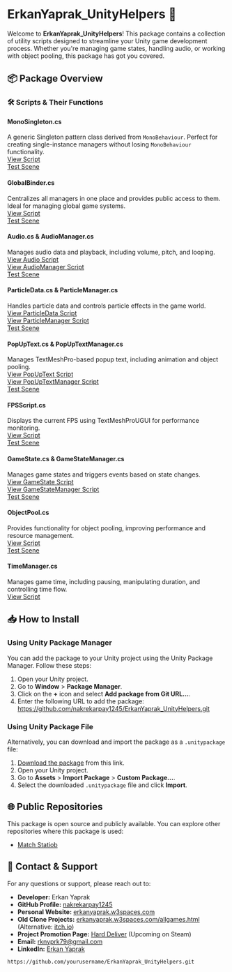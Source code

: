 # ErkanYaprak_UnityHelpers 🚀

Welcome to **ErkanYaprak_UnityHelpers**! This package contains a collection of utility scripts designed to streamline your Unity game development process. Whether you're managing game states, handling audio, or working with object pooling, this package has got you covered.

## 📦 Package Overview

### 🛠️ Scripts & Their Functions

#### **MonoSingleton.cs**
A generic Singleton pattern class derived from `MonoBehaviour`. Perfect for creating single-instance managers without losing `MonoBehaviour` functionality.  
[View Script](./Scripts/MonoSingleton.cs)  
[Test Scene](./Scenes/MonoSingletonTest.unity)

#### **GlobalBinder.cs**
Centralizes all managers in one place and provides public access to them. Ideal for managing global game systems.  
[View Script](./Scripts/GlobalBinder.cs)  
[Test Scene](./Scenes/GlobalBinderTest.unity)

#### **Audio.cs & AudioManager.cs**
Manages audio data and playback, including volume, pitch, and looping.  
[View Audio Script](./Scripts/Audio.cs)  
[View AudioManager Script](./Scripts/AudioManager.cs)  
[Test Scene](./Scenes/AudioManagerTest.unity)

#### **ParticleData.cs & ParticleManager.cs**
Handles particle data and controls particle effects in the game world.  
[View ParticleData Script](./Scripts/ParticleData.cs)  
[View ParticleManager Script](./Scripts/ParticleManager.cs)  
[Test Scene](./Scenes/ParticleManagerTest.unity)

#### **PopUpText.cs & PopUpTextManager.cs**
Manages TextMeshPro-based popup text, including animation and object pooling.  
[View PopUpText Script](./Scripts/PopUpText.cs)  
[View PopUpTextManager Script](./Scripts/PopUpTextManager.cs)  
[Test Scene](./Scenes/PopUpTextManagerTest.unity)

#### **FPSScript.cs**
Displays the current FPS using TextMeshProUGUI for performance monitoring.  
[View Script](./Scripts/FPSScript.cs)  
[Test Scene](./Scenes/FPSScriptTest.unity)

#### **GameState.cs & GameStateManager.cs**
Manages game states and triggers events based on state changes.  
[View GameState Script](./Scripts/GameState.cs)  
[View GameStateManager Script](./Scripts/GameStateManager.cs)  
[Test Scene](./Scenes/GameStateManagerTest.unity)

#### **ObjectPool.cs**
Provides functionality for object pooling, improving performance and resource management.  
[View Script](./Scripts/ObjectPool.cs)  
[Test Scene](./Scenes/ObjectPoolTest.unity)

#### **TimeManager.cs**
Manages game time, including pausing, manipulating duration, and controlling time flow.  
[View Script](Assets/_Game/Scripts/_helpers/Time)


## 📥 How to Install

### Using Unity Package Manager

You can add the package to your Unity project using the Unity Package Manager. Follow these steps:

1. Open your Unity project.
2. Go to **Window** > **Package Manager**.
3. Click on the **+** icon and select **Add package from Git URL...**.
4. Enter the following URL to add the package: https://github.com/nakrekarpay1245/ErkanYaprak_UnityHelpers.git
   
### Using Unity Package File

Alternatively, you can download and import the package as a `.unitypackage` file:

1. [Download the package](https://github.com/nakrekarpay1245/ErkanYaprak_UnityHelpers/blob/main/ErkanYaprak_UnityHelpers/Assets/ErkanYaprak_UnityHelpers.unitypackage) from this link.
2. Open your Unity project.
3. Go to **Assets** > **Import Package** > **Custom Package...**.
4. Select the downloaded `.unitypackage` file and click **Import**.


## 🌐 Public Repositories

This package is open source and publicly available. You can explore other repositories where this package is used:

- [Match Statiob](https://github.com/nakrekarpay1245/MatchStation)


## 📧 Contact & Support

For any questions or support, please reach out to:

- **Developer:** Erkan Yaprak
- **GitHub Profile:** [nakrekarpay1245](https://github.com/nakrekarpay1245)
- **Personal Website:** [erkanyaprak.w3spaces.com](https://erkanyaprak.w3spaces.com/)
- **Old Clone Projects:** [erkanyaprak.w3spaces.com/allgames.html](https://erkanyaprak.w3spaces.com/allgames.html) (Alternative: [itch.io](https://erkanyaprak.itch.io/))
- **Project Promotion Page:** [Hard Deliver](https://erkanyaprak.w3spaces.com/hard-deliver.html) (Upcoming on Steam)
- **Email:** rknyprk79@gmail.com
- **LinkedIn:** [Erkan Yaprak](https://www.linkedin.com/in/erkanyaprak/)
```bash
https://github.com/yourusername/ErkanYaprak_UnityHelpers.git


